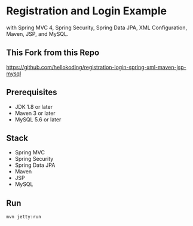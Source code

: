 # Registration and Login Example 
with Spring MVC 4, Spring Security, Spring Data JPA, XML Configuration, Maven, JSP, and MySQL.

## This Fork from this Repo
https://github.com/hellokoding/registration-login-spring-xml-maven-jsp-mysql

## Prerequisites
- JDK 1.8 or later
- Maven 3 or later
- MySQL 5.6 or later

## Stack
- Spring MVC
- Spring Security
- Spring Data JPA
- Maven
- JSP
- MySQL

## Run
```mvn jetty:run```
